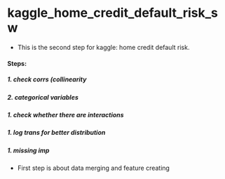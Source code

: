# kaggle_home_credit_default_risk_sw
* This is the second step for kaggle: home credit default risk. 

#### Steps:
##### 1. check corrs (collinearity
##### 2. categorical variables
##### 1. check whether there are interactions
##### 1. log trans for better distribution
##### 1. missing imp

* First step is about data merging and feature creating

